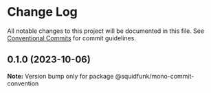 # Change Log

All notable changes to this project will be documented in this file.
See [Conventional Commits](https://conventionalcommits.org) for commit guidelines.

## 0.1.0 (2023-10-06)

**Note:** Version bump only for package @squidfunk/mono-commit-convention
